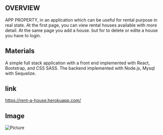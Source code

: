 
## OVERVIEW

APP PROPERTY, in an application which  can be useful for rental purpose in real state. At the first page, you can view  rental houses available with more detail. At the same page you add a house. but for to delete or edite a house you have to login.


## Materials 
 A simple full stack application with a front end implemented with React, Bootstrap, and CSS SASS. The backend implemented with Node.js, Mysql with Sequelize. 

 ## link  

 https://rent-a-house.herokuapp.com/

## Image
 ![Picture]("./client/src/images/2020-03-13(1).png")


